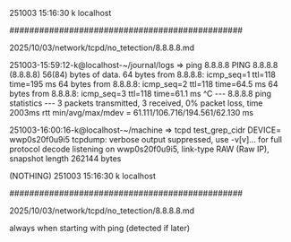 251003
15:16:30
k
localhost

###############################################

2025/10/03/network/tcpd/no_tetection/8.8.8.8.md

251003-15:59:12-k@localhost-~/journal/logs
=> ping 8.8.8.8
PING 8.8.8.8 (8.8.8.8) 56(84) bytes of data.
64 bytes from 8.8.8.8: icmp_seq=1 ttl=118 time=195 ms
64 bytes from 8.8.8.8: icmp_seq=2 ttl=118 time=64.5 ms
64 bytes from 8.8.8.8: icmp_seq=3 ttl=118 time=61.1 ms
^C
--- 8.8.8.8 ping statistics ---
3 packets transmitted, 3 received, 0% packet loss, time 2003ms
rtt min/avg/max/mdev = 61.111/106.716/194.561/62.130 ms

251003-16:00:16-k@localhost-~/machine
=> tcpd test_grep_cidr
DEVICE= wwp0s20f0u9i5
tcpdump: verbose output suppressed, use -v[v]... for full protocol decode
listening on wwp0s20f0u9i5, link-type RAW (Raw IP), snapshot length 262144 bytes

(NOTHING)
251003
15:16:30
k
localhost

###############################################

2025/10/03/network/tcpd/no_tetection/8.8.8.8.md

always when starting with ping (detected if later)
